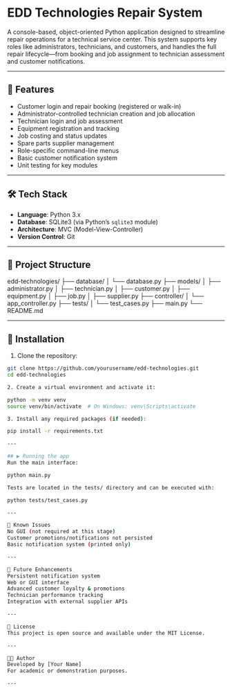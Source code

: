 # EDD Technologies Repair System

A console-based, object-oriented Python application designed to streamline repair operations for a technical service center. This system supports key roles like administrators, technicians, and customers, and handles the full repair lifecycle—from booking and job assignment to technician assessment and customer notifications.

---

## 🚀 Features

- Customer login and repair booking (registered or walk-in)
- Administrator-controlled technician creation and job allocation
- Technician login and job assessment
- Equipment registration and tracking
- Job costing and status updates
- Spare parts supplier management
- Role-specific command-line menus
- Basic customer notification system
- Unit testing for key modules

---

## 🛠️ Tech Stack

- **Language**: Python 3.x
- **Database**: SQLite3 (via Python’s `sqlite3` module)
- **Architecture**: MVC (Model-View-Controller)
- **Version Control**: Git

---

## 📁 Project Structure

edd-technologies/
├── database/
│ └── database.py
├── models/
│ ├── administrator.py
│ ├── technician.py
│ ├── customer.py
│ ├── equipment.py
│ ├── job.py
│ ├── supplier.py
├── controller/
│ └── app_controller.py
├── tests/
│ └── test_cases.py
├── main.py
└── README.md

---

## 🧰 Installation

1. Clone the repository:

```bash
git clone https://github.com/yourusername/edd-technologies.git
cd edd-technologies

2. Create a virtual environment and activate it:

python -m venv venv
source venv/bin/activate  # On Windows: venv\Scripts\activate

3. Install any required packages (if needed):

pip install -r requirements.txt

---

## ▶️ Running the app
Run the main interface:

python main.py

Tests are located in the tests/ directory and can be executed with:

python tests/test_cases.py

---

🐞 Known Issues
No GUI (not required at this stage)
Customer promotions/notifications not persisted
Basic notification system (printed only)

---

🧠 Future Enhancements
Persistent notification system
Web or GUI interface
Advanced customer loyalty & promotions
Technician performance tracking
Integration with external supplier APIs

---

📜 License
This project is open source and available under the MIT License.

---

👨‍💻 Author
Developed by [Your Name]
For academic or demonstration purposes.

---